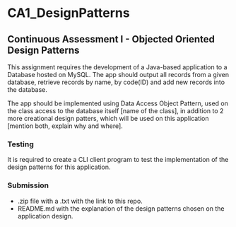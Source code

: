 # CA1_DesignPatterns
## Continuous Assessment I - Objected Oriented Design Patterns

This assignment requires the development of a Java-based application to a Database hosted on MySQL.
The app should output all records from a given database, retrieve records by name, by code(ID) and add new records into the database.

The app should be implemented using Data Access Object Pattern, used on the class access to the database itself [name of the class], in addition to 2 more creational design patters, which will be used on this application [mention both, explain why and where].

### Testing
It is required to create a CLI client program to test the implementation of the design patterns for this application.

### Submission
- .zip file with a .txt with the link to this repo.
- README.md with the explanation of the design patterns chosen on the application design.
